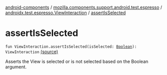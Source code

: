 [android-components](../../index.md) / [mozilla.components.support.android.test.espresso](../index.md) / [androidx.test.espresso.ViewInteraction](index.md) / [assertIsSelected](./assert-is-selected.md)

# assertIsSelected

`fun ViewInteraction.assertIsSelected(isSelected: `[`Boolean`](https://kotlinlang.org/api/latest/jvm/stdlib/kotlin/-boolean/index.html)`): ViewInteraction` [(source)](https://github.com/mozilla-mobile/android-components/blob/master/components/support/android-test/src/main/java/mozilla/components/support/android/test/espresso/ViewInteraction.kt#L52)

Asserts the View is selected or is not selected based on the Boolean argument.

